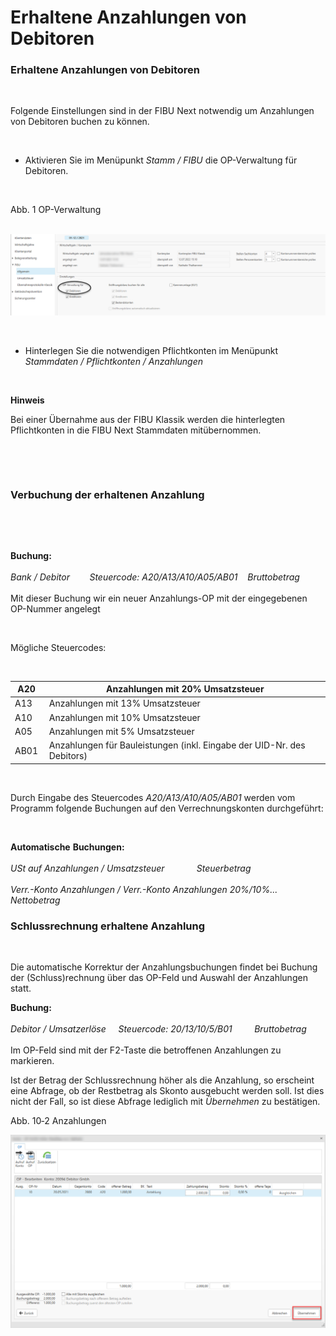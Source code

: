 # Erhaltene Anzahlungen von Debitoren

### Erhaltene Anzahlungen von Debitoren

&nbsp;

Folgende Einstellungen sind in der FIBU Next notwendig um Anzahlungen von Debitoren buchen zu können.

&nbsp;

* Aktivieren Sie im Menüpunkt *Stamm / FIBU* die OP-Verwaltung für Debitoren.

&nbsp;

Abb. 1 OP-Verwaltung

&nbsp; &nbsp; ![Image](<../assets/NeuesElement152.png>)

&nbsp;

* Hinterlegen Sie die notwendigen Pflichtkonten im Menüpunkt *Stammdaten / Pflichtkonten / Anzahlungen*

&nbsp;

**Hinweis**

Bei einer Übernahme aus der FIBU Klassik werden die hinterlegten Pflichtkonten in die FIBU Next Stammdaten mitübernommen.

&nbsp;

&nbsp;

### Verbuchung der erhaltenen Anzahlung

&nbsp;

&nbsp;

**Buchung:**\
\
*Bank / Debitor&nbsp; &nbsp; &nbsp; &nbsp; Steuercode: A20/A13/A10/A05/AB01&nbsp; &nbsp; Bruttobetrag*\
\
Mit dieser Buchung wir ein neuer Anzahlungs-OP mit der eingegebenen OP-Nummer angelegt

&nbsp;

Mögliche Steuercodes:

&nbsp;

| A20&nbsp; | Anzahlungen mit 20% Umsatzsteuer |
| --- | --- |
| A13&nbsp; | Anzahlungen mit 13% Umsatzsteuer |
| A10&nbsp; | Anzahlungen mit 10% Umsatzsteuer |
| A05&nbsp; | Anzahlungen mit 5% Umsatzsteuer |
| AB01&nbsp; | Anzahlungen für Bauleistungen (inkl. Eingabe der UID-Nr. des Debitors) |


&nbsp;

Durch Eingabe des Steuercodes *A20/A13/A10/A05/AB01* werden vom Programm folgende Buchungen auf den Verrechnungskonten durchgeführt:

&nbsp;

**Automatische** **Buchungen:**\
\
*USt auf Anzahlungen / Umsatzsteuer &nbsp; &nbsp; &nbsp; &nbsp; &nbsp; &nbsp; Steuerbetrag*\
\
*Verr.-Konto Anzahlungen / Verr.-Konto Anzahlungen 20%/10%... &nbsp; &nbsp; Nettobetrag*

### Schlussrechnung erhaltene Anzahlung

&nbsp;

Die automatische Korrektur der Anzahlungsbuchungen findet bei Buchung der (Schluss)rechnung über das OP-Feld und Auswahl der Anzahlungen statt.

**Buchung:**\
\
*Debitor / Umsatzerlöse &nbsp; &nbsp; Steuercode: 20/13/10/5/B01 &nbsp; &nbsp; &nbsp; &nbsp; Bruttobetrag*\
\
Im OP-Feld sind mit der F2-Taste die betroffenen Anzahlungen zu markieren.

Ist der Betrag der Schlussrechnung höher als die Anzahlung, so erscheint eine Abfrage, ob der Restbetrag als Skonto ausgebucht werden soll. Ist dies nicht der Fall, so ist diese Abfrage lediglich mit *Übernehmen* zu bestätigen.

Abb. 10‑2 Anzahlungen

![Image](<../assets/NeuesElement153.png>)

